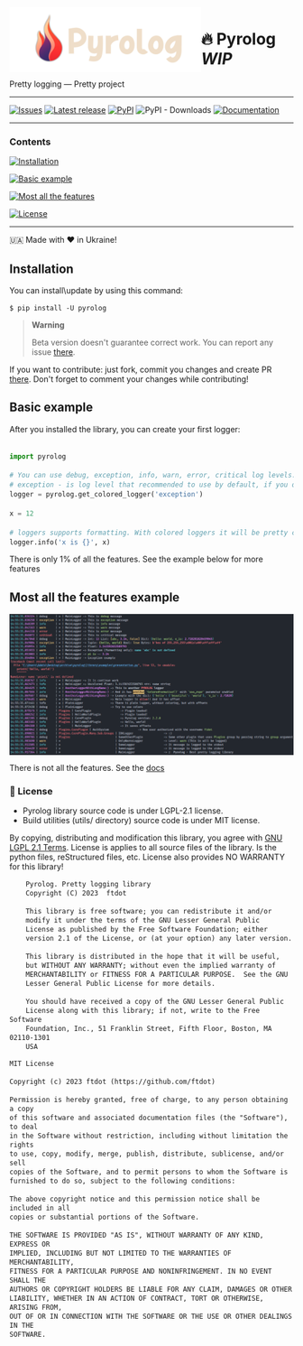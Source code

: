 
<img align="left" width="340px" src="https://github.com/ftdot/pyrolog/blob/master/banner.png?raw=true" />
<h1><strong>🔥 Pyrolog</strong> <i>WIP</i></h1>
<p>Pretty logging — Pretty project</p>

---

[![Issues](https://img.shields.io/github/issues/ftdot/pyrolog?style=for-the-badge)](https://github.com/ftdot/pyrolog/issues)
[![Latest release](https://img.shields.io/github/v/release/ftdot/pyrolog?style=for-the-badge)](https://github.com/ftdot/pyrolog/releases)
[![PyPI](https://img.shields.io/pypi/v/pyrolog?style=for-the-badge)](https://pypi.org/project/pyrolog)
![PyPI - Downloads](https://img.shields.io/pypi/dm/pyrolog?style=for-the-badge)
[![Documentation](https://img.shields.io/readthedocs/pyrolog?style=for-the-badge)](https://pyrolog.readthedocs.io)

---

### Contents

[![Installation](https://img.shields.io/badge/%23-Installation-green?style=for-the-badge)](#installation)

[![Basic example](https://img.shields.io/badge/%23-Basic_example-blue?style=for-the-badge)](#basic-example)

[![Most all the features](https://img.shields.io/badge/%23-Most_all_the_features-blue?style=for-the-badge)](#most-all-the-features-example)

[![License](https://img.shields.io/badge/%23-License-blue?style=for-the-badge)](#-license)

---

🇺🇦 Made with ❤️ in Ukraine!

## Installation

You can install\update by using this command:

```shell
$ pip install -U pyrolog
```

> **Warning**
> 
> Beta version doesn't guarantee correct work.
> You can report any issue [there](https://github.com/ftdot/pyrolog/issues).

If you want to contribute: just fork, commit you changes and create PR [there](https://github.com/ftdot/pyrolog/pulls).
Don't forget to comment your changes while contributing!

## Basic example

After you installed the library, you can create your first logger:

```python

import pyrolog

# You can use debug, exception, info, warn, error, critical log levels.
# exception - is log level that recommended to use by default, if you don't want to log debug information
logger = pyrolog.get_colored_logger('exception')

x = 12

# loggers supports formatting. With colored loggers it will be pretty colored
logger.info('x is {}', x)

```

There is only 1% of all the features.
See the example below for more features

## Most all the features example

<img align="center" src="https://github.com/ftdot/pyrolog/blob/master/presentation.png?raw=true" />

There is not all the features. See the [docs](https://pyrolog.readthedocs.org/)

### 📃 License

- Pyrolog library source code is under LGPL-2.1 license.
- Build utilities (utils/ directory) source code is under MIT license.

By copying, distributing and modification this library, you agree with
[GNU LGPL 2.1 Terms](https://www.gnu.org/licenses/old-licenses/lgpl-2.1.html).
License is applies to all source files of the library.
Is the python files, reStructured files, etc.
License also provides NO WARRANTY for this library!

```
    Pyrolog. Pretty logging library
    Copyright (C) 2023  ftdot

    This library is free software; you can redistribute it and/or
    modify it under the terms of the GNU Lesser General Public
    License as published by the Free Software Foundation; either
    version 2.1 of the License, or (at your option) any later version.

    This library is distributed in the hope that it will be useful,
    but WITHOUT ANY WARRANTY; without even the implied warranty of
    MERCHANTABILITY or FITNESS FOR A PARTICULAR PURPOSE.  See the GNU
    Lesser General Public License for more details.

    You should have received a copy of the GNU Lesser General Public
    License along with this library; if not, write to the Free Software
    Foundation, Inc., 51 Franklin Street, Fifth Floor, Boston, MA  02110-1301
    USA
```

```
MIT License

Copyright (c) 2023 ftdot (https://github.com/ftdot)

Permission is hereby granted, free of charge, to any person obtaining a copy
of this software and associated documentation files (the "Software"), to deal
in the Software without restriction, including without limitation the rights
to use, copy, modify, merge, publish, distribute, sublicense, and/or sell
copies of the Software, and to permit persons to whom the Software is
furnished to do so, subject to the following conditions:

The above copyright notice and this permission notice shall be included in all
copies or substantial portions of the Software.

THE SOFTWARE IS PROVIDED "AS IS", WITHOUT WARRANTY OF ANY KIND, EXPRESS OR
IMPLIED, INCLUDING BUT NOT LIMITED TO THE WARRANTIES OF MERCHANTABILITY,
FITNESS FOR A PARTICULAR PURPOSE AND NONINFRINGEMENT. IN NO EVENT SHALL THE
AUTHORS OR COPYRIGHT HOLDERS BE LIABLE FOR ANY CLAIM, DAMAGES OR OTHER
LIABILITY, WHETHER IN AN ACTION OF CONTRACT, TORT OR OTHERWISE, ARISING FROM,
OUT OF OR IN CONNECTION WITH THE SOFTWARE OR THE USE OR OTHER DEALINGS IN THE
SOFTWARE.
```
